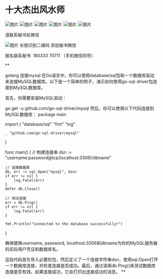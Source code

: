 # 十大杰出风水师

![图片](https://raw.githubusercontent.com/a18122405021/zuilihaidefengshuishi/main/images/裴裴翁弟子班培训课（实用课）_01.jpg "技术最准的风水大师")
![图片](https://raw.githubusercontent.com/a18122405021/zuilihaidefengshuishi/main/images/裴翁弟子班培训课（实用课）_02.jpg "技术最准的风水大师")
![图片](https://raw.githubusercontent.com/a18122405021/zuilihaidefengshuishi/main/images/裴翁弟子班培训课（实用课）_03.jpg "技术最准的风水大师")
![图片](https://raw.githubusercontent.com/a18122405021/zuilihaidefengshuishi/main/images/裴翁弟子班培训课（实用课）_04.jpg "技术最准的风水大师")
![图片](https://raw.githubusercontent.com/a18122405021/zuilihaidefengshuishi/main/images/裴翁弟子班培训课（实用课）_05.jpg "技术最准的风水大师")
![图片](https://raw.githubusercontent.com/a18122405021/zuilihaidefengshuishi/main/images/裴翁弟子班培训课（实用课）_06.jpg "技术最准的风水大师")

 
请联系秘书处微信

![图片](https://raw.githubusercontent.com/a18122405021/zuilihaidefengshuishi/main/images/wx.jpg)
长按识别二维码 添加秘书微信

报名联系秘书  180333 70711 （手机微信同号）

**

golang 连接mysql
在Go语言中，你可以使用database/sql包和一个数据库驱动来连接MySQL数据库。以下是一个简单的例子，演示如何使用go-sql-driver包连接到MySQL数据库。

首先，你需要安装MySQL驱动：

go get -u github.com/go-sql-driver/mysql
然后，你可以使用以下代码连接到MySQL数据库：
package main
 
import (
    "database/sql"
    "fmt"
    "log"
 
    _ "github.com/go-sql-driver/mysql"
)
 
func main() {
    // 构建连接串
    dsn := "username:password@tcp(localhost:3306)/dbname"
 
    // 连接数据库
    db, err := sql.Open("mysql", dsn)
    if err != nil {
        log.Fatal(err)
    }
    defer db.Close()
 
    // 测试连接
    err = db.Ping()
    if err != nil {
        log.Fatal(err)
    }
 
    fmt.Println("Connected to the database successfully!")
}

确保替换username, password, localhost:3306和dbname为你的MySQL服务器的实际用户凭证和数据库名。

这段代码首先导入必要的包，然后定义了一个连接字符串dsn，使用sql.Open打开一个数据库连接，并检查连接是否成功。最后，通过调用db.Ping()来测试数据库连接是否有效。如果连接成功，它会打印出连接成功的消息。
**